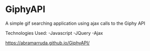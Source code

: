 # GiphyAPI

A simple gif searching application using ajax calls to the Giphy API

Technologies Used:
-Javascript
-JQuery
-Ajax

https://abramarruda.github.io/GiphyAPI/
